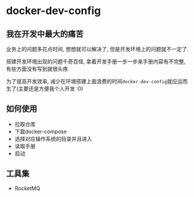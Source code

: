 # docker-dev-config

## 我在开发中最大的痛苦

业务上的问题多花点时间, 想想就可以解决了, 但是开发环境上的问题就不一定了.

搭建开发环境出现的问题千奇百怪, 拿着开发手册一步一步来手册内容有不完整, 有些方面没有写到就很头疼.

为了提高开发效率, 减少在环境搭建上面浪费的时间`docker-dev-config`就应运而生了(主要还是方便我个人开发 :0)

## 如何使用

- 拉取仓库
- 下载docker-compose
- 选择对应操作系统的目录并且进入
- 读取手册
- 启动

## 工具集

- RocketMQ
